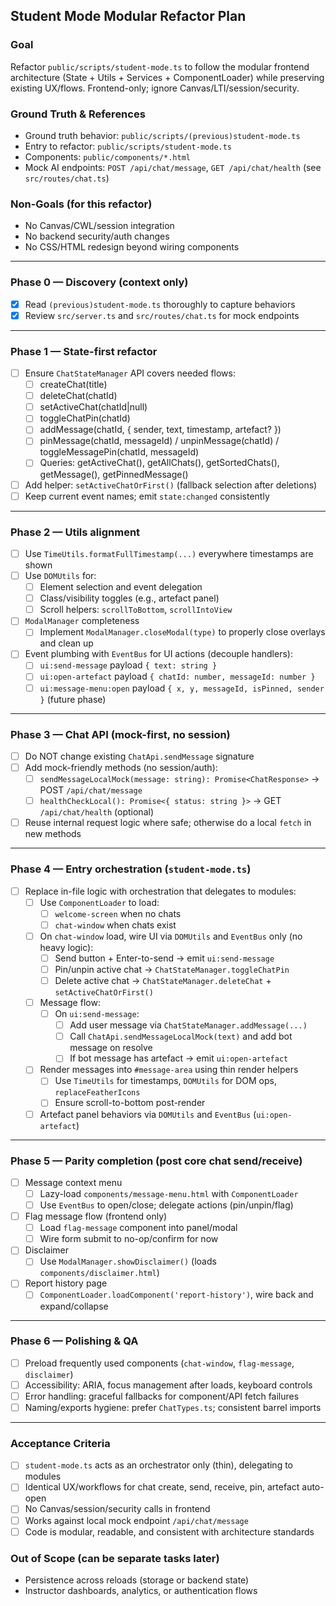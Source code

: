 ## Student Mode Modular Refactor Plan

### Goal
Refactor `public/scripts/student-mode.ts` to follow the modular frontend architecture (State + Utils + Services + ComponentLoader) while preserving existing UX/flows. Frontend-only; ignore Canvas/LTI/session/security.

### Ground Truth & References
- Ground truth behavior: `public/scripts/(previous)student-mode.ts`
- Entry to refactor: `public/scripts/student-mode.ts`
- Components: `public/components/*.html`
- Mock AI endpoints: `POST /api/chat/message`, `GET /api/chat/health` (see `src/routes/chat.ts`)

### Non-Goals (for this refactor)
- No Canvas/CWL/session integration
- No backend security/auth changes
- No CSS/HTML redesign beyond wiring components

---

### Phase 0 — Discovery (context only)
- [x] Read `(previous)student-mode.ts` thoroughly to capture behaviors
- [x] Review `src/server.ts` and `src/routes/chat.ts` for mock endpoints

---

### Phase 1 — State-first refactor
- [ ] Ensure `ChatStateManager` API covers needed flows:
  - [ ] createChat(title)
  - [ ] deleteChat(chatId)
  - [ ] setActiveChat(chatId|null)
  - [ ] toggleChatPin(chatId)
  - [ ] addMessage(chatId, { sender, text, timestamp, artefact? })
  - [ ] pinMessage(chatId, messageId) / unpinMessage(chatId) / toggleMessagePin(chatId, messageId)
  - [ ] Queries: getActiveChat(), getAllChats(), getSortedChats(), getMessage(), getPinnedMessage()
- [ ] Add helper: `setActiveChatOrFirst()` (fallback selection after deletions)
- [ ] Keep current event names; emit `state:changed` consistently

---

### Phase 2 — Utils alignment
- [ ] Use `TimeUtils.formatFullTimestamp(...)` everywhere timestamps are shown
- [ ] Use `DOMUtils` for:
  - [ ] Element selection and event delegation
  - [ ] Class/visibility toggles (e.g., artefact panel)
  - [ ] Scroll helpers: `scrollToBottom`, `scrollIntoView`
- [ ] `ModalManager` completeness
  - [ ] Implement `ModalManager.closeModal(type)` to properly close overlays and clean up
- [ ] Event plumbing with `EventBus` for UI actions (decouple handlers):
  - [ ] `ui:send-message` payload `{ text: string }`
  - [ ] `ui:open-artefact` payload `{ chatId: number, messageId: number }`
  - [ ] `ui:message-menu:open` payload `{ x, y, messageId, isPinned, sender }` (future phase)

---

### Phase 3 — Chat API (mock-first, no session)
- [ ] Do NOT change existing `ChatApi.sendMessage` signature
- [ ] Add mock-friendly methods (no session/auth):
  - [ ] `sendMessageLocalMock(message: string): Promise<ChatResponse>` → POST `/api/chat/message`
  - [ ] `healthCheckLocal(): Promise<{ status: string }>` → GET `/api/chat/health` (optional)
- [ ] Reuse internal request logic where safe; otherwise do a local `fetch` in new methods

---

### Phase 4 — Entry orchestration (`student-mode.ts`)
- [ ] Replace in-file logic with orchestration that delegates to modules:
  - [ ] Use `ComponentLoader` to load:
    - [ ] `welcome-screen` when no chats
    - [ ] `chat-window` when chats exist
  - [ ] On `chat-window` load, wire UI via `DOMUtils` and `EventBus` only (no heavy logic):
    - [ ] Send button + Enter-to-send → emit `ui:send-message`
    - [ ] Pin/unpin active chat → `ChatStateManager.toggleChatPin`
    - [ ] Delete active chat → `ChatStateManager.deleteChat` + `setActiveChatOrFirst()`
  - [ ] Message flow:
    - [ ] On `ui:send-message`:
      - [ ] Add user message via `ChatStateManager.addMessage(...)`
      - [ ] Call `ChatApi.sendMessageLocalMock(text)` and add bot message on resolve
      - [ ] If bot message has artefact → emit `ui:open-artefact`
  - [ ] Render messages into `#message-area` using thin render helpers
    - [ ] Use `TimeUtils` for timestamps, `DOMUtils` for DOM ops, `replaceFeatherIcons`
    - [ ] Ensure scroll-to-bottom post-render
  - [ ] Artefact panel behaviors via `DOMUtils` and `EventBus` (`ui:open-artefact`)

---

### Phase 5 — Parity completion (post core chat send/receive)
- [ ] Message context menu
  - [ ] Lazy-load `components/message-menu.html` with `ComponentLoader`
  - [ ] Use `EventBus` to open/close; delegate actions (pin/unpin/flag)
- [ ] Flag message flow (frontend only)
  - [ ] Load `flag-message` component into panel/modal
  - [ ] Wire form submit to no-op/confirm for now
- [ ] Disclaimer
  - [ ] Use `ModalManager.showDisclaimer()` (loads `components/disclaimer.html`)
- [ ] Report history page
  - [ ] `ComponentLoader.loadComponent('report-history')`, wire back and expand/collapse

---

### Phase 6 — Polishing & QA
- [ ] Preload frequently used components (`chat-window`, `flag-message`, `disclaimer`)
- [ ] Accessibility: ARIA, focus management after loads, keyboard controls
- [ ] Error handling: graceful fallbacks for component/API fetch failures
- [ ] Naming/exports hygiene: prefer `ChatTypes.ts`; consistent barrel imports

---

### Acceptance Criteria
- [ ] `student-mode.ts` acts as an orchestrator only (thin), delegating to modules
- [ ] Identical UX/workflows for chat create, send, receive, pin, artefact auto-open
- [ ] No Canvas/session/security calls in frontend
- [ ] Works against local mock endpoint `/api/chat/message`
- [ ] Code is modular, readable, and consistent with architecture standards

### Out of Scope (can be separate tasks later)
- Persistence across reloads (storage or backend state)
- Instructor dashboards, analytics, or authentication flows


